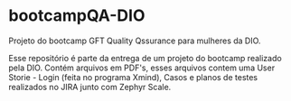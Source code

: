 # bootcampQA-DIO
Projeto do bootcamp GFT Quality Qssurance para mulheres da DIO.


Esse repositório é parte da entrega de um projeto do bootcamp realizado pela DIO.
Contém arquivos em PDF's, esses arquivos contem uma User Storie - Login (feita no programa Xmind),
Casos e planos de testes realizados no JIRA junto com Zephyr Scale.
